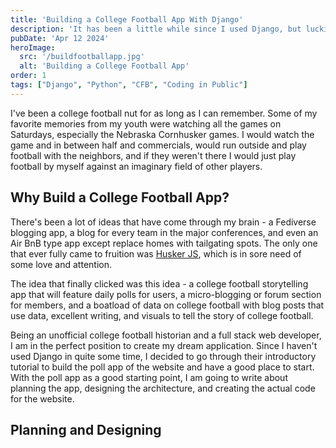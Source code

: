 ```yaml
---
title: 'Building a College Football App With Django'
description: 'It has been a little while since I used Django, but luckily the Polls Tutorial is a perfect jumping off point for my new college football application.'
pubDate: 'Apr 12 2024'
heroImage: 
  src: '/buildfootballapp.jpg'
  alt: 'Building a College Football App'
order: 1
tags: ["Django", "Python", "CFB", "Coding in Public"]
---
```


I've been a college football nut for as long as I can remember. Some of my favorite memories from my youth were watching all the games on Saturdays, especially the Nebraska Cornhusker games. I would watch the game and in between half and commercials, would run outside and play football with the neighbors, and if they weren't there I would just play football by myself against an imaginary field of other players.

## Why Build a College Football App?

There's been a lot of ideas that have come through my brain - a Fediverse blogging app, a blog for every team in the major conferences, and even an Air BnB type app except replace homes with tailgating spots. The only one that ever fully came to fruition was [Husker JS](https://huskerjs.netlify.app/), which is in sore need of some love and attention. 

The idea that finally clicked was this idea - a college football storytelling app that will feature daily polls for users, a micro-blogging or forum section for members, and a boatload of data on college football with blog posts that use data, excellent writing, and visuals to tell the story of college football.

Being an unofficial college football historian and a full stack web developer, I am in the perfect position to create my dream application. Since I haven't used Django in quite some time, I decided to go through their introductory tutorial to build the poll app of the website and have a good place to start. With the poll app as a good starting point, I am going to write about planning the app, designing the architecture, and creating the actual code for the website.

##  Planning and Designing

